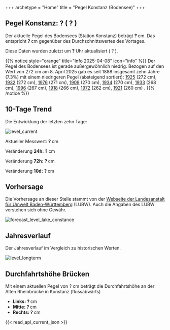 +++
archetype = "Home"
title = "Pegel Konstanz (Bodensee)"
+++

<h2>Pegel Konstanz: <span id=website_api_current_level_head> ? </span> (<span id=website_api_change_vs_yesterday_head> ? </span>) </h2>

Der aktuelle Pegel des Bodensees (Station Konstanz) beträgt <b><span id=website_api_current_level> ? </span></b> cm. Das entspricht <b><span id=website_api_change_vs_yesterday> ? </span></b> cm gegenüber des Durchschnittswertes des Vortages.

Diese Daten wurden zuletzt um <b><span id=website_api_mostrecent_time> ? </span></b> Uhr aktualisiert (<span id=website_api_mostrecent_date> ? </span>).

{{% notice style="orange" title="Info 2025-04-08" icon="info" %}}
Der Pegel des Bodensees ist gerade außergewöhnlich niedrig. Bezogen auf den Wert von 272 cm am 8. April 2025 gab es seit 1888 insgesamt zehn Jahre (7.3%) mit einem niedrigeren Pegel (absteigend sortiert): [1925](https://www.pegel-konstanz.de/01_historische_daten/1920-1929/index.html#1925) (272 cm), [1932](https://www.pegel-konstanz.de/01_historische_daten/1930-1939/index.html#1932) (272 cm), [1976](https://www.pegel-konstanz.de/01_historische_daten/1970-1979/index.html#1976) (271 cm), [1909](https://www.pegel-konstanz.de/01_historische_daten/1900-1909/index.html#1909) (270 cm), [1934](https://www.pegel-konstanz.de/01_historische_daten/1930-1939/index.html#1934) (270 cm), [1933](https://www.pegel-konstanz.de/01_historische_daten/1930-1939/index.html#1933) (268 cm), [1996](https://www.pegel-konstanz.de/01_historische_daten/1990-1999/index.html#1996) (267 cm), [1918](https://www.pegel-konstanz.de/01_historische_daten/1910-1919/index.html#1918) (266 cm), [1972](https://www.pegel-konstanz.de/01_historische_daten/1970-1979/index.html#1972) (262 cm), [1921](https://www.pegel-konstanz.de/01_historische_daten/1920-1929/index.html#1921) (260 cm) .
{{% /notice %}}

## 10-Tage Trend

Die Entwicklung der letzten zehn Tage:

![level_current](https://pegel-konstanz-for-website.s3.eu-central-1.amazonaws.com/graph/current/de/current_DE.png)

Aktueller Messwert: <b><span id=website_api_current_level_d1> ? </span></b> cm

Veränderung **24h:** <b><span id=website_api_change_24h> ? </span></b> cm

Veränderung **72h:** <b><span id=website_api_change_72h> ? </span></b> cm

Veränderung **10d:** <b><span id=website_api_change_10d> ? </span></b> cm

## Vorhersage

Die Vorhersage an dieser Stelle stammt von der [Webseite der Landesanstalt für Umwelt Baden-Württemberg](https://www.hvz.baden-wuerttemberg.de/pegel.html?id=00007) (LUBW). Auch die Angaben des LUBW verstehen sich ohne Gewähr.

![forecast_level_lake_constance](https://www.hvz.baden-wuerttemberg.de/gifs/00007-2001.GIF)


## Jahresverlauf

Der Jahresverlauf im Vergleich zu historischen Werten.

![level_longterm](https://pegel-konstanz-for-website.s3.eu-central-1.amazonaws.com/graph/longterm/de/longterm_DE.png)


## Durchfahrtshöhe Brücken

Mit einem aktuellen Pegel von <span id=website_api_current_level_bridge> ? </span> cm beträgt die Durchfahrtshöhe an der Alten Rheinbrücke in Konstanz (flussabwärts)

<ul>
  <li><b>Links: <span id=website_api_bridge_kn_left> ? </span></b> cm</li>
  <li><b>Mitte: <span id=website_api_bridge_kn_center> ? </span></b> cm</li>
  <li><b>Rechts: <span id=website_api_bridge_kn_right> ? </span></b> cm</li>
</ul>

{{< read_api_current_json >}}

<style>
    span a[rel="me"] {
        display: none;
    }
</style>
<span> <a rel="me" href="https://mastodon.social/@pegelkonstanz">Mastodon</a></span>